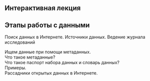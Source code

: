 ## Интерактивная лекция     
## Этапы работы с данными      
Поиск данных в Интернете. Источники данных. Ведение журнала исследований      

Ищем данные при помощи метаданных.      
Что такое метаданные?      
Что такое паспорт набора данных и словарь данных?     
Примеры.     
Рассадники открытых данных в Интернете.    
